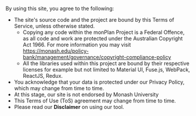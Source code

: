 By using this site, you agree to the following:

- The site's source code and the project are bound by this Terms of Service, unless otherwise stated.
  - Copying any code within the monPlan Project is a Federal Offence, as all code and work are protected under the Australian Copyright Act 1966. For more information you may visit https://monash.edu/policy-bank/management/governance/copyright-compliance-policy
  - All the libraries used within this project are bound by their respective licenses for example but not limited to Material UI, Fuse.js, WebPack, ReactJS, Redux.
- You acknowledge that your data is protected under our Privacy Policy, which may change from time to time.
- At this stage, our site is not endorsed by Monash University
- This Terms of Use (ToS) agreement may change from time to time.
- Please read our **Disclaimer** on using our tool.
